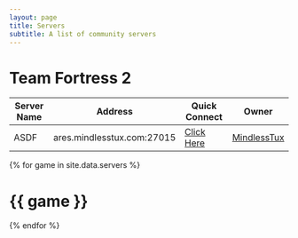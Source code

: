```yaml
---
layout: page
title: Servers
subtitle: A list of community servers
---
```


# Team Fortress 2
| Server Name 	| Address 	| Quick Connect 	| Owner 	|
|-------------	|---------	|------	|-------	|
| ASDF            	|  ares.mindlesstux.com:27015 	| [Click Here](steam://connect/206.191.148.46:27016)     	| [MindlessTux](https://steamcommunity.com/id/mindlesstux/)      	|

{% for game in site.data.servers %}
# {{ game }}
{% endfor %}